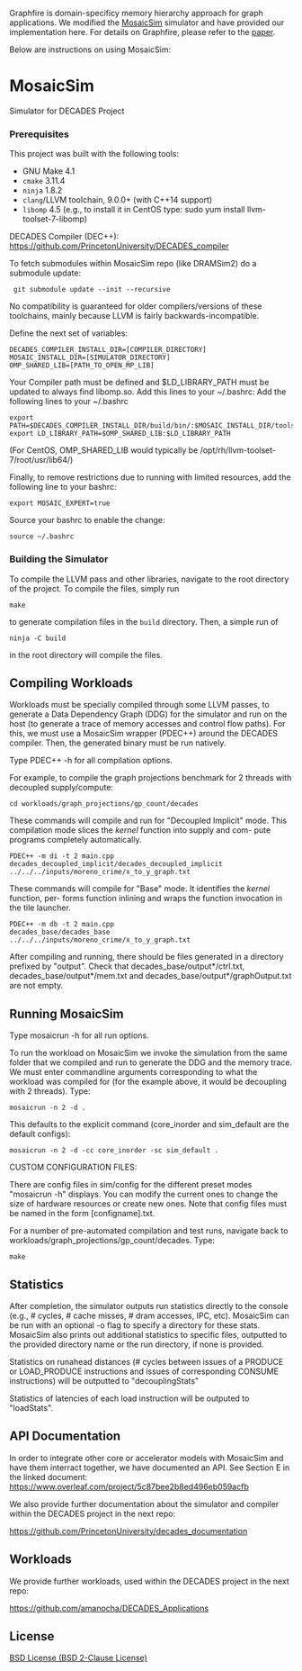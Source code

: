 Graphfire is domain-specificy memory hierarchy approach for graph applications. We modified the [MosaicSim](https://github.com/PrincetonUniversity/MosaicSim) simulator and have provided our implementation here. For details on Graphfire, please refer to the [paper](https://www.cs.princeton.edu/~amanocha/files/GF2022.pdf). 

Below are instructions on using MosaicSim:

# MosaicSim

Simulator for DECADES Project

### Prerequisites

This project was built with the following tools:

 + GNU Make 4.1
 + `cmake` 3.11.4
 + `ninja` 1.8.2
 + `clang`/LLVM toolchain, 9.0.0+ (with C++14 support)
 + `libomp` 4.5 (e.g., to install it in CentOS type: sudo yum install llvm-toolset-7-libomp)
 
DECADES Compiler (DEC++): https://github.com/PrincetonUniversity/DECADES_compiler

To fetch submodules within MosaicSim repo (like DRAMSim2) do a submodule update:

     git submodule update --init --recursive

No compatibility is guaranteed for older compilers/versions of these toolchains, mainly because LLVM is fairly backwards-incompatible.

Define the next set of variables:

    DECADES_COMPILER_INSTALL_DIR=[COMPILER_DIRECTORY]
    MOSAIC_INSTALL_DIR=[SIMULATOR_DIRECTORY]
    OMP_SHARED_LIB=[PATH_TO_OPEN_MP_LIB]

Your Compiler path must be defined and $LD_LIBRARY_PATH must be updated to always find libomp.so. Add this lines to your ~/.bashrc:
Add the following lines to your ~/.bashrc
    
    export PATH=$DECADES_COMPILER_INSTALL_DIR/build/bin/:$MOSAIC_INSTALL_DIR/tools/:$PATH
    export LD_LIBRARY_PATH=$OMP_SHARED_LIB:$LD_LIBRARY_PATH

(For CentOS, OMP_SHARED_LIB would typically be /opt/rh/llvm-toolset-7/root/usr/lib64/)

Finally, to remove restrictions due to running with limited resources, add the following line to your bashrc:
    
    export MOSAIC_EXPERT=true

Source your bashrc to enable the change:
    
    source ~/.bashrc


### Building the Simulator

To compile the LLVM pass and other libraries, navigate to the root directory of the project. To compile the files, simply run

    make

to generate compilation files in the `build` directory. Then, a simple run of

    ninja -C build

in the root directory will compile the files. 


## Compiling Workloads

Workloads must be specially compiled through some LLVM passes, to generate a Data Dependency Graph (DDG) for the simulator and run on the host (to generate a trace of memory accesses and control flow paths). For this, we must use a MosaicSim wrapper (PDEC++) around the DECADES compiler. Then, the generated binary must be run natively.

Type PDEC++ -h for all compilation options. 

For example, to compile the graph projections benchmark for 2 threads with decoupled supply/compute:

    cd workloads/graph_projections/gp_count/decades
    
These commands will compile and run for "Decoupled Implicit" mode. This compilation mode slices the _kernel_ function into supply and com- pute programs completely automatically.

    PDEC++ -m di -t 2 main.cpp
    decades_decoupled_implicit/decades_decoupled_implicit ../../../inputs/moreno_crime/x_to_y_graph.txt

These commands will compile for "Base" mode. It identifies the _kernel_ function, per- forms function inlining and wraps the function invocation in the tile launcher.

    PDEC++ -m db -t 2 main.cpp
    decades_base/decades_base ../../../inputs/moreno_crime/x_to_y_graph.txt
      
After compiling and running, there should be files generated in a directory prefixed by "output". Check that decades_base/output*/ctrl.txt, decades_base/output*/mem.txt and decades_base/output*/graphOutput.txt are not empty.

## Running MosaicSim

Type mosaicrun -h for all run options. 

To run the workload on MosaicSim we invoke the simulation from the same folder that we compiled and run to generate the DDG and the memory trace. We must enter commandline arguments corresponding to what the workload was compiled for (for the example above, it would be decoupling with 2 threads). Type:
    
    mosaicrun -n 2 -d .    

This defaults to the explicit command (core_inorder and sim_default are the default configs):

    mosaicrun -n 2 -d -cc core_inorder -sc sim_default .

CUSTOM CONFIGURATION FILES:

There are config files in sim/config for the different preset modes "mosaicrun -h" displays. You can modify the current ones to change the size of hardware resources or create new ones. Note that config files must be named in the form [configname].txt. 

For a number of pre-automated compilation and test runs, navigate back to workloads/graph_projections/gp_count/decades. Type:

    make

## Statistics

After completion, the simulator outputs run statistics directly to the console (e.g., # cycles, # cache misses, # dram accesses, IPC, etc). MosaicSim can be run with an optional -o flag to specify a directory for these stats. MosaicSim also prints out additional statistics to specific files, outputted to the provided directory name or the run directory, if none is provided. 

Statistics on runahead distances (# cycles between issues of a PRODUCE or LOAD_PRODUCE instructions and issues of corresponding CONSUME instructions) will be outputted to "decouplingStats" 

Statistics of latencies of each load instruction will be outputed to "loadStats".

## API Documentation

In order to integrate other core or accelerator models with MosaicSim and have them interract together, we have documented an API. See Section E in the linked document: https://www.overleaf.com/project/5c87bee2b8ed496eb059acfb

We also provide further documentation about the simulator and compiler within the DECADES project in the next repo:

  https://github.com/PrincetonUniversity/decades_documentation

## Workloads

We provide further workloads, used within the DECADES project in the next repo:

  https://github.com/amanocha/DECADES_Applications

## License

  [BSD License (BSD 2-Clause License)](BSD-License.txt)
